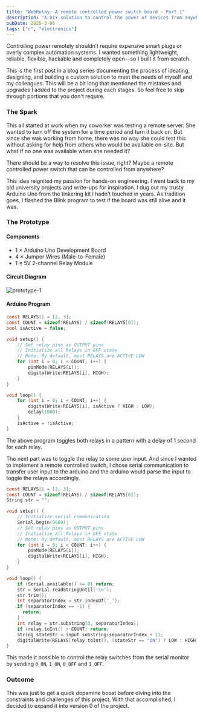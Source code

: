 ```yaml
---
title: "WebRelay: A remote controlled power switch board - Part 1"
description: "A DIY solution to control the power of devices from anywhere"
pubDate: 2025-3-06
tags: ["c", "electronics"]
---
```

Controlling power remotely shouldn’t require expensive smart plugs or overly complex automation systems.
I wanted something lightweight, reliable, flexible, hackable and completely open—so I built it from scratch.

This is the first post in a blog series documenting the process of ideating, designing, and building a
custom solution to meet the needs of myself and my colleagues. This will be a bit long
that mentioned the mistakes and upgrades I added to the project during each stages. So feel free
to skip through portions that you don't require.

### The Spark
This all started at work when my coworker was testing a remote server. She wanted to
turn off the system for a time period and turn it back on. But since she was working
from home, there was no way she could test this without asking for help from others
who would be available on-site. But what if no one was available when she needed it?

There should be a way to resolve this issue, right? Maybe a remote controlled power
switch that can be controlled from anywhere?

This idea reignited my passion for hands-on engineering.
I went back to my old university projects and write-ups for inspiration. I dug out my trusty Arduino Uno
from the tinkering kit I hadn’t touched in years. As tradition goes, I flashed the Blink program to test
if the board was still alive and it was.

### The Prototype
#### Components
- 1 × Arduino Uno Development Board
- 4 × Jumper Wires (Male-to-Female)
- 1 × 5V 2-channel Relay Module

#### Circuit Diagram
![prototype-1](https://u.cubeupload.com/serenevoid/Nt6SQC.jpg)

#### Arduino Program
```c
const RELAYS[] = [2, 3];
const COUNT = sizeof(RELAYS) / sizeof(RELAYS[0]);
bool isActive = false;

void setup() {
    // Set relay pins as OUTPUT pins
    // Initialize all Relays in OFF state
    // Note: By default, most RELAYS are ACTIVE LOW
    for (int i = 0; i < COUNT; i++) {
        pinMode(RELAYS[i]);
        digitalWrite(RELAYS[i], HIGH);
    }
}

void loop() {
    for (int i = 0; i < COUNT; i++) {
        digitalWrite(RELAYS[i], isActive ? HIGH : LOW);
        delay(1000);
    }
    isActive = !isActive;
}
```

The above program toggles both relays in a pattern with a delay of 1 second
for each relay.

The next part was to toggle the relay to some user input. And since I wanted to
implement a remote controlled switch, I chose serial communication to transfer
user input to the arduino and the arduino would parse the input to toggle the
relays accordingly.

```c
const RELAYS[] = [2, 3];
const COUNT = sizeof(RELAYS) / sizeof(RELAYS[0]);
String str = "";

void setup() {
    // Initialize serial communication
    Serial.begin(9600);
    // Set relay pins as OUTPUT pins
    // Initialize all Relays in OFF state
    // Note: By default, most RELAYS are ACTIVE LOW
    for (int i = 0; i < COUNT; i++) {
        pinMode(RELAYS[i]);
        digitalWrite(RELAYS[i], HIGH);
    }
}

void loop() {
    if (Serial.available() <= 0) return;
    str = Serial.readStringUntil('\n');
    str.trim();
    int separatorIndex = str.indexOf('_');
    if (separatorIndex == -1) {
      return;
    }
    int relay = str.substring(0, separatorIndex);
    if (relay.toInt() > COUNT) return;
    String stateStr = input.substring(separatorIndex + 1);
    digitalWrite(RELAYS[relay.toInt(), (stateStr == "ON") ? LOW : HIGH);
}
```

This made it possible to control the relay switches from the serial monitor
by sending `0_ON`, `1_ON`, `0_OFF` and `1_OFF`.

### Outcome
This was just to get a quick dopamine boost before diving into the constraints
and challenges of this project. With that accomplished, I decided to expand it
into version 0 of the project.
